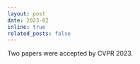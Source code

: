 ```yaml
---
layout: post
date: 2023-02
inline: true
related_posts: false
---
```


Two papers were accepted by CVPR 2023.
